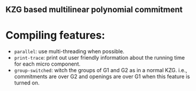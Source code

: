 KZG based multilinear polynomial commitment
-----

# Compiling features:
- `parallel`: use multi-threading when possible.
- `print-trace`: print out user friendly information about the running time for each micro component.
- `group-switched`: witch the groups of G1 and G2 as in a normal KZG. i.e., commitments are over G2 and openings are over G1 when this feature is turned on.